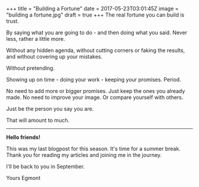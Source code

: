 
+++
title = "Building a Fortune"
date = 2017-05-23T03:01:45Z
image = "building a fortune.jpg"
draft = true
+++
The real fortune you can build is trust.

By saying what you are going to do - and then doing what you said. Never less, rather a little more.

Without any hidden agenda, without cutting corners or faking the results, and without covering up your mistakes.

Without pretending.

Showing up on time - doing your work - keeping your promises. Period.

No need to add more or bigger promises. Just keep the ones you already made.
No need to improve your image. Or compare yourself with others.

Just be the person you say you are.

That will amount to much.

---
**Hello friends!**

This was my last blogpost for this season. It's time for a summer break.
Thank you for reading my articles and joining me in the journey.

I'll be back to you in September.

Yours
Egmont